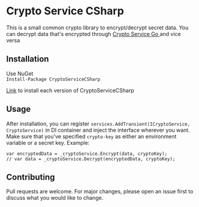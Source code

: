 # Crypto Service CSharp 

This is a small common crypto library to encrypt/decrypt secret data. You can decrypt data that's encrypted through [ Crypto Service Go ](https://github.com/itera-io/crypto-service-go) and vice versa

## Installation
Use NuGet \
`Install-Package CryptoServiceCSharp`

[Link](https://www.nuget.org/packages/CryptoServiceCSharp/) to install each version of CryptoServiceCSharp

## Usage
After installation, you can register `services.AddTransient(ICryptoService, CryptoService)` in DI container and inject the interface wherever you want.\
Make sure that you've specified `crypto-key` as either an environment variable or a secret key. Example:
```
var encryptedData = _cryptoService.Encrypt(data, cryptoKey);
// var data = _cryptoService.Decrypt(encryptedData, cryptoKey);
```

## Contributing

Pull requests are welcome. For major changes, please open an issue first
to discuss what you would like to change.